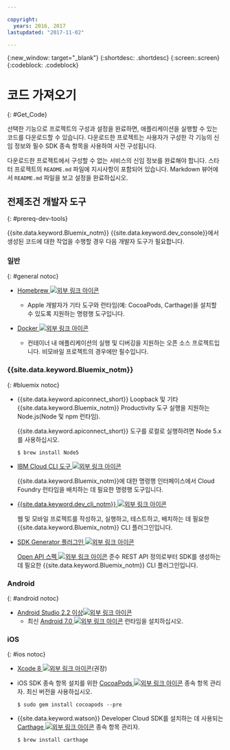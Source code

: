 ```yaml
---

copyright:
  years: 2016, 2017
lastupdated: "2017-11-02"

---
```

{:new_window: target="_blank"}
{:shortdesc: .shortdesc}
{:screen:.screen}
{:codeblock: .codeblock}

# 코드 가져오기
{: #Get_Code}

선택한 기능으로 프로젝트의 구성과 설정을 완료하면, 애플리케이션을 실행할 수 있는 코드를 다운로드할 수 있습니다. 다운로드한 프로젝트는 사용자가 구성한 각 기능의 신임 정보와 필수 SDK 종속 항목을 사용하여 사전 구성됩니다. 

다운로드한 프로젝트에서 구성할 수 없는 서비스의 신임 정보를 완료해야 합니다. 스타터 프로젝트의 `README.md` 파일에 지시사항이 포함되어 있습니다. Markdown 뷰어에서 `README.md` 파일을 보고 설정을 완료하십시오. 

## 전제조건 개발자 도구
{: #prereq-dev-tools}

{{site.data.keyword.Bluemix_notm}} {{site.data.keyword.dev_console}}에서 생성된 코드에 대한 작업을 수행할 경우 다음 개발자 도구가 필요합니다. 


### 일반
{: #general notoc}

* [Homebrew ![외부 링크 아이콘](../icons/launch-glyph.svg "외부 링크 아이콘")](http://brew.sh/)
	* Apple 개발자가 기타 도구와 런타임(예: CocoaPods, Carthage)을 설치할 수 있도록 지원하는 명령행 도구입니다. 

* [Docker ![외부 링크 아이콘](../icons/launch-glyph.svg "외부 링크 아이콘")](https://www.docker.com/get-docker)
	* 컨테이너 내 애플리케이션의 실행 및 디버깅을 지원하는 오픈 소스 프로젝트입니다. 비모바일 프로젝트의 경우에만 필수입니다. 

### {{site.data.keyword.Bluemix_notm}}
{: #bluemix notoc}

* {{site.data.keyword.apiconnect_short}} Loopback 및 기타 {{site.data.keyword.Bluemix_notm}} Productivity 도구 실행을 지원하는 Node.js(Node 및 npm 런타임). 

	{{site.data.keyword.apiconnect_short}} 도구를 로컬로 실행하려면 Node 5.x를 사용하십시오. 
	
	```
	$ brew install Node5
	```

* [IBM Cloud CLI 도구 ![외부 링크 아이콘](../icons/launch-glyph.svg "외부 링크 아이콘")](http://clis.ng.bluemix.net/ui/home.html)

   {{site.data.keyword.Bluemix_notm}}에 대한 명령행 인터페이스에서 Cloud Foundry 런타임을 배치하는 데 필요한 명령행 도구입니다.   

* [{{site.data.keyword.dev_cli_notm}} ![외부 링크 아이콘](../icons/launch-glyph.svg "외부 링크 아이콘")](dev_cli.html)

	웹 및 모바일 프로젝트를 작성하고, 실행하고, 테스트하고, 배치하는 데 필요한 {{site.data.keyword.Bluemix_notm}} CLI 플러그인입니다. 
	
* [SDK Generator 플러그인 ![외부 링크 아이콘](../icons/launch-glyph.svg "외부 링크 아이콘")](sdk_cli.html)

	[Open API 스펙 ![외부 링크 아이콘](../icons/launch-glyph.svg "외부 링크 아이콘")](https://www.openapis.org/) 준수 REST API 정의로부터 SDK를 생성하는 데 필요한 {{site.data.keyword.Bluemix_notm}} CLI 플러그인입니다. 

### Android
{: #android notoc}

* [Android Studio 2.2 이상![외부 링크 아이콘](../icons/launch-glyph.svg "외부 링크 아이콘")](https://developer.android.com/studio)
	* 최신 [Android 7.0 ![외부 링크 아이콘](../icons/launch-glyph.svg "외부 링크 아이콘")](https://www.android.com/versions/nougat-7-0/) 런타임을 설치하십시오. 

### iOS
{: #ios notoc}

* [Xcode 8 ![외부 링크 아이콘](../icons/launch-glyph.svg "외부 링크 아이콘")](https://developer.apple.com/xcode/)(권장)

<!-- * Install the latest [iOS 10 ![External link icon](../icons/launch-glyph.svg "External link icon")](http://www.apple.com/ios/ios-10/) runtime.
-->
* iOS SDK 종속 항목 설치를 위한 [CocoaPods ![외부 링크 아이콘](../icons/launch-glyph.svg "외부 링크 아이콘")](https://cocoapods.org/) 종속 항목 관리자. 최신 버전을 사용하십시오. 

	```
	$ sudo gem install cocoapods --pre
	```
* {{site.data.keyword.watson}} Developer Cloud SDK를 설치하는 데 사용되는 [Carthage ![외부 링크 아이콘](../icons/launch-glyph.svg "외부 링크 아이콘")](https://github.com/Carthage/Carthage) 종속 항목 관리자. 

	```
	$ brew install carthage
	```
